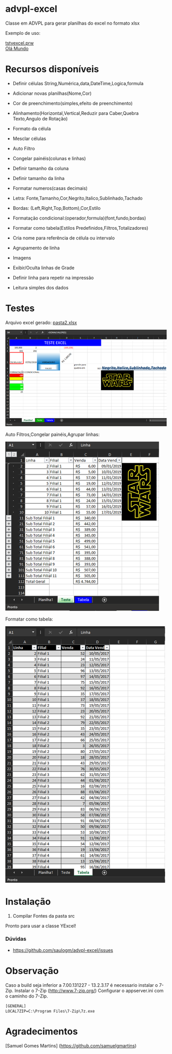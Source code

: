 # advpl-excel
Classe em ADVPL para gerar planilhas do excel no formato xlsx

Exemplo de uso:

[tstyexcel.prw](exemplo/tstyexcel.prw)<br>
[Olá Mundo](https://github.com/saulogm/advpl-excel/wiki/Ol%C3%A1-Mundo)

# Recursos disponíveis
* Definir células String,Numérica,data,DateTime,Logica,formula
* Adicionar novas planilhas(Nome,Cor)
* Cor de preenchimento(simples,efeito de preenchimento)
* Alinhamento(Horizontal,Vertical,Reduzir para Caber,Quebra Texto,Angulo de Rotação)
* Formato da célula
* Mesclar células
* Auto Filtro
* Congelar painéis(colunas e linhas)
* Definir tamanho da coluna
* Definir tamanho da linha
* Formatar numeros(casas decimais)
* Letra: Fonte,Tamanho,Cor,Negrito,Italico,Sublinhado,Tachado
* Bordas: (Left,Right,Top,Bottom),Cor,Estilo
* Formatação condicional:(operador,formula)(font,fundo,bordas)
* Formatar como tabela(Estilos Predefinidos,Filtros,Totalizadores)
* Cria nome para referência de célula ou intervalo
* Agrupamento de linha
* Imagens
* Exibir/Oculta linhas de Grade
* Definir linha para repetir na impressão

* Leitura simples dos dados

# Testes
Arquivo excel gerado: [pasta2.xlsx](exemplo/pasta2.xlsx)

![Exemplo1](/exemplo/excel1.png)

Auto Filtros,Congelar painéis,Agrupar linhas:

![Exemplo2](/exemplo/excel2.png)

Formatar como tabela:

![Exemplo2](/exemplo/excel3.png)

# Instalação
1. Compilar Fontes da pasta src

Pronto para usar a classe YExcel!

### Dúvidas
- https://github.com/saulogm/advpl-excel/issues

# Observação
Caso a build seja inferior a 7.00.131227 - 13.2.3.17 é necessario instalar o 7-Zip.
Instalar o 7-Zip (http://www.7-zip.org/)
Configurar o appserver.ini com o caminho do 7-Zip.
```
[GENERAL]
LOCAL7ZIP=C:\Program Files\7-Zip\7z.exe
```

# Agradecimentos
[Samuel Gomes Martins] (https://github.com/samuelgmartins)
